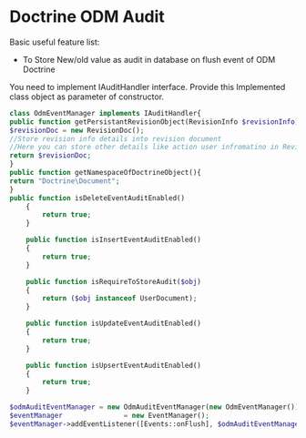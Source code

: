 # Doctrine ODM Audit

Basic useful feature list:

 * To Store New/old value as audit in database on flush event of ODM Doctrine


You need to implement IAuditHandler interface. Provide this Implemented class object as parameter of constructor.

```php
class OdmEventManager implements IAuditHandler{
public function getPersistantRevisionObject(RevisionInfo $revisionInfo){
$revisionDoc = new RevisionDoc();
//Store revision info details into revision document
//Here you can store other details like action user infromatino in Revision document
return $revisionDoc;
}
public function getNamespaceOfDoctrineObject(){
return "Doctrine\Document";
}
public function isDeleteEventAuditEnabled()
    {
        return true;
    }

    public function isInsertEventAuditEnabled()
    {
        return true;
    }

    public function isRequireToStoreAudit($obj)
    {
        return ($obj instanceof UserDocument);
    }

    public function isUpdateEventAuditEnabled()
    {
        return true;
    }

    public function isUpsertEventAuditEnabled()
    {
        return true;
    }
```

```php
$odmAuditEventManager = new OdmAuditEventManager(new OdmEventManager());
$eventManager               = new EventManager();
$eventManager->addEventListener([Events::onFlush], $odmAuditEventManager);

```
